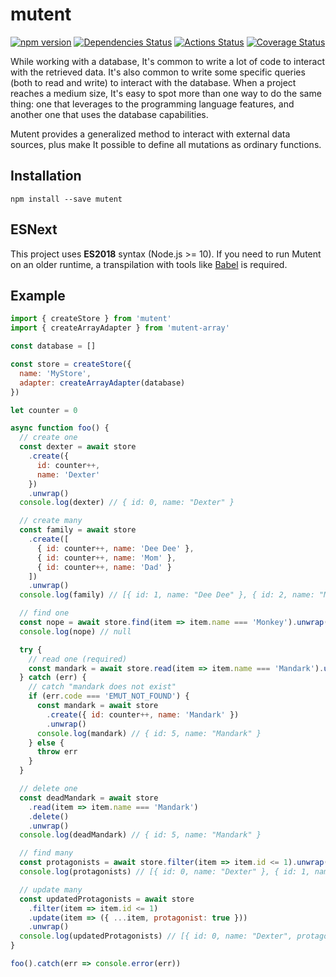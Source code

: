 # mutent

[![npm version](https://badge.fury.io/js/mutent.svg)](https://badge.fury.io/js/mutent)
[![Dependencies Status](https://david-dm.org/greguz/mutent.svg)](https://david-dm.org/greguz/mutent.svg)
[![Actions Status](https://github.com/greguz/mutent/workflows/ci/badge.svg)](https://github.com/greguz/mutent/actions)
[![Coverage Status](https://coveralls.io/repos/github/greguz/mutent/badge.svg?branch=master)](https://coveralls.io/github/greguz/mutent?branch=master)

While working with a database, It's common to write a lot of code to interact with the retrieved data. It's also common to write some specific queries (both to read and write) to interact with the database. When a project reaches a medium size, It's easy to spot more than one way to do the same thing: one that leverages to the programming language features, and another one that uses the database capabilities.

Mutent provides a generalized method to interact with external data sources, plus make It possible to define all mutations as ordinary functions.

## Installation

```
npm install --save mutent
```

## ESNext

This project uses **ES2018** syntax (Node.js >= 10). If you need to run Mutent on an older runtime, a transpilation with tools like [Babel](https://babeljs.io/) is required.

## Example

```javascript
import { createStore } from 'mutent'
import { createArrayAdapter } from 'mutent-array'

const database = []

const store = createStore({
  name: 'MyStore',
  adapter: createArrayAdapter(database)
})

let counter = 0

async function foo() {
  // create one
  const dexter = await store
    .create({
      id: counter++,
      name: 'Dexter'
    })
    .unwrap()
  console.log(dexter) // { id: 0, name: "Dexter" }

  // create many
  const family = await store
    .create([
      { id: counter++, name: 'Dee Dee' },
      { id: counter++, name: 'Mom' },
      { id: counter++, name: 'Dad' }
    ])
    .unwrap()
  console.log(family) // [{ id: 1, name: "Dee Dee" }, { id: 2, name: "Mom" }, { id: 3, name: "Dad" }]

  // find one
  const nope = await store.find(item => item.name === 'Monkey').unwrap()
  console.log(nope) // null

  try {
    // read one (required)
    const mandark = await store.read(item => item.name === 'Mandark').unwrap()
  } catch (err) {
    // catch "mandark does not exist"
    if (err.code === 'EMUT_NOT_FOUND') {
      const mandark = await store
        .create({ id: counter++, name: 'Mandark' })
        .unwrap()
      console.log(mandark) // { id: 5, name: "Mandark" }
    } else {
      throw err
    }
  }

  // delete one
  const deadMandark = await store
    .read(item => item.name === 'Mandark')
    .delete()
    .unwrap()
  console.log(deadMandark) // { id: 5, name: "Mandark" }

  // find many
  const protagonists = await store.filter(item => item.id <= 1).unwrap()
  console.log(protagonists) // [{ id: 0, name: "Dexter" }, { id: 1, name: "Dee Dee" }]

  // update many
  const updatedProtagonists = await store
    .filter(item => item.id <= 1)
    .update(item => ({ ...item, protagonist: true }))
    .unwrap()
  console.log(updatedProtagonists) // [{ id: 0, name: "Dexter", protagonist: true }, { id: 1, name: "Dee Dee", protagonist: true }]
}

foo().catch(err => console.error(err))
```
